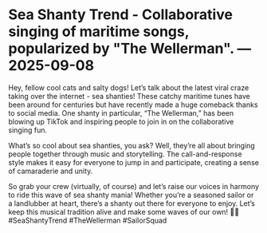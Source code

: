 # Sea Shanty Trend - Collaborative singing of maritime songs, popularized by "The Wellerman". — 2025-09-08

Hey, fellow cool cats and salty dogs! Let’s talk about the latest viral craze taking over the internet - sea shanties! These catchy maritime tunes have been around for centuries but have recently made a huge comeback thanks to social media. One shanty in particular, “The Wellerman,” has been blowing up TikTok and inspiring people to join in on the collaborative singing fun.

What’s so cool about sea shanties, you ask? Well, they’re all about bringing people together through music and storytelling. The call-and-response style makes it easy for everyone to jump in and participate, creating a sense of camaraderie and unity.

So grab your crew (virtually, of course) and let’s raise our voices in harmony to ride this wave of sea shanty mania! Whether you’re a seasoned sailor or a landlubber at heart, there’s a shanty out there for everyone to enjoy. Let’s keep this musical tradition alive and make some waves of our own! 🌊🎶 #SeaShantyTrend #TheWellerman #SailorSquad